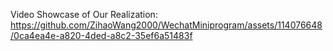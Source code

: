 Video Showcase of Our Realization:
https://github.com/ZihaoWang2000/WechatMiniprogram/assets/114076648/0ca4ea4e-a820-4ded-a8c2-35ef6a51483f
